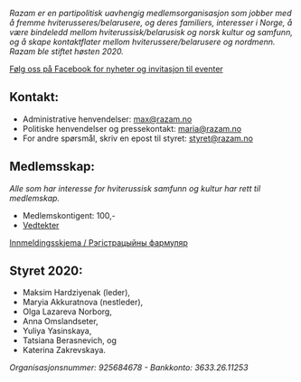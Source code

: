 *Razam er en partipolitisk uavhengig medlemsorganisasjon som jobber med å fremme hviterusseres/belarusere, og deres familiers, interesser i Norge, å være bindeledd mellom hviterussisk/belarusisk og norsk kultur og samfunn, og å skape kontaktflater mellom hviterussere/belarusere og nordmenn. Razam ble stiftet høsten 2020.*

[Følg oss på Facebook for nyheter og invitasjon til eventer](https://www.facebook.com/razam.norge)

## Kontakt:
* Administrative henvendelser: max@razam.no
* Politiske henvendelser og pressekontakt: maria@razam.no
* For andre spørsmål, skriv en epost til styret: styret@razam.no

## Medlemsskap:
*Alle som har interesse for hviterussisk samfunn og kultur har rett til medlemskap.*
* Medlemskontigent: 100,-
* [Vedtekter](/Vedtekter.pdf)

[Innmeldingsskjema / Рэгістрацыйны фармуляр](https://bit.ly/Razam)

## Styret 2020:
* Maksim Hardziyenak (leder),
* Maryia Akkuratnova (nestleder), 
* Olga Lazareva Norborg, 
* Anna Omslandseter, 
* Yuliya Yasinskaya, 
* Tatsiana Berasnevich, og 
* Katerina Zakrevskaya.

*Organisasjonsnummer: 925684678 - Bankkonto: 3633.26.11253*
